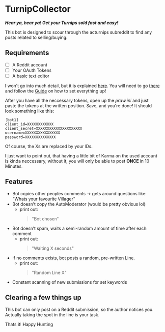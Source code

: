 # TurnipCollector
**_Hear ya, hear ya! Get your Turnips sold fast and easy!_**

This bot is designed to scour through the acturnips subreddit to find any posts related to selling/buying.
## Requirements
- [ ] A Reddit account
- [ ] Your OAuth Tokens
- [ ] A basic text editor

I won't go into much detail, but it is explained [here](https://github.com/reddit-archive/reddit/wiki/OAuth2-Quick-Start-Example).
You will need to go [there](https://www.reddit.com/prefs/apps) and follow the [Guide](https://github.com/reddit-archive/reddit/wiki/OAuth2-Quick-Start-Example) on how to set everything up!

After you have all the neccessary tokens, open up the _praw.ini_ and just paste the tokens at the written position. Save, and you're done! 
It should look something like this:
```
[bot1]
client_id=XXXXXXXXXXXX
client_secret=XXXXXXXXXXXXXXXXXXXXX
username=XXXXXXXXXXXXXXXX
password=XXXXXXXXXXXXXX

```
Of course, the Xs are replaced by your IDs.

I just want to point out, that having a little bit of Karma on the used account is kinda neccessary, without it, you will only be able to post **ONCE** in 10 Minutes.
 

## Features

- Bot copies other peoples comments -> gets around questions like "Whats your favourite Villager"
- Bot doesn't copy the AutoModerator (would be pretty obvious lol)
  - print out: 
    > "Bot chosen"
- Bot doesn't spam, waits a semi-random amount of time after each comment
  - print out:
    > "Waiting X seconds"
- If no comments exists, bot posts a random, pre-written Line. 
  - print out: 
    > "Random Line X"
- Constant scanning of new submissions for set keywords


## Clearing a few things up
This bot can only post on a Reddit submission, so the author notices you. Actually taking the spot in the line is your task.

Thats it! Happy Hunting




